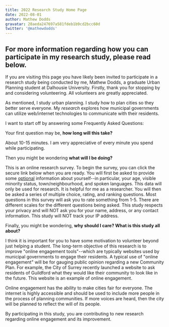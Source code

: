 ```yaml
---
title: 2022 Research Study Home Page
date: 2022-08-01
author: Mathew Dodds
gravatar: 28aeda247697a581fdeb1b9cd2bcc60d
twitter: '@mathewdodds'
---
```

For more information regarding how you can participate in my research study, please read below.
---

If you are visiting this page you have likely been invited to participate in a research study being conducted by me, Mathew Dodds, a graduate Urban Planning student at Dalhousie University. Firstly, thank you for stopping by and considering volunteering. All volunteers are greatly appreciated. 

As mentioned, I study urban planning. I study how to plan cities so they better serve everyone. My *research* explores how municipal governments can utilize web/internet technologies to communicate with their residents. 

I want to start off by answering some Frequently Asked Questions:

Your first question may be, **how long will this take?** 

About 10-15 minutes. I am very appreciative of every minute you spend while participating.

Then you might be wondering **what will I be doing?**

This is an online research survey. To begin the survey, you can click the secure link below when you are ready. You will first be asked to provide some <u>optional</u> information about yourself--in particular, your age, visible minority status, town/neighbourhood, and spoken languages.  This data will only be used for research. It is helpful for me as a researcher. You will then be asked a series of multiple choice, rating, and ranking questions. Most questions in this survey will ask you to rate something from 1-5.  There are different scales for the different questions being asked. This study respects your privacy and will NOT ask you for your name, address, or any contact information. This study will NOT track your IP address. 

Finally, you might be wondering, **why should I care? What is this study all about?**

I think it is important for you to have some motivation to volunteer beyond just helping a student. The long-term objective of this research is to improve "online engagement tools"--which are typically websites used by municipal governments to engage their residents. A typical use of "online engagement" will be for gauging public opinion regarding a new Community Plan. For example, the City of Surrey recently launched a website to ask residents of Guildford what they would like their community to look like in the future. This website is an example of online engagement.

Online engagement has the ability to make cities fair for everyone.  The internet is highly accessible and should be used to include more people in the process of planning communities. If more voices are heard, then the city will be planned to reflect the will of its people. 

By participating in this study, you are contributing to new research regarding online engagement and its improvement.






